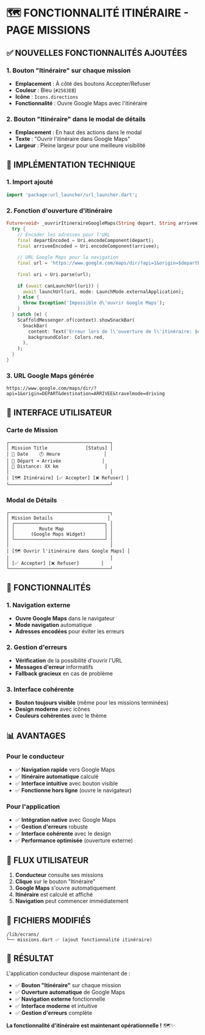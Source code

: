 # 🗺️ FONCTIONNALITÉ ITINÉRAIRE - PAGE MISSIONS

## ✅ **NOUVELLES FONCTIONNALITÉS AJOUTÉES**

### **1. Bouton "Itinéraire" sur chaque mission**
- **Emplacement** : À côté des boutons Accepter/Refuser
- **Couleur** : Bleu (`#2563EB`)
- **Icône** : `Icons.directions`
- **Fonctionnalité** : Ouvre Google Maps avec l'itinéraire

### **2. Bouton "Itinéraire" dans le modal de détails**
- **Emplacement** : En haut des actions dans le modal
- **Texte** : "Ouvrir l'itinéraire dans Google Maps"
- **Largeur** : Pleine largeur pour une meilleure visibilité

## 🔧 **IMPLÉMENTATION TECHNIQUE**

### **1. Import ajouté**
```dart
import 'package:url_launcher/url_launcher.dart';
```

### **2. Fonction d'ouverture d'itinéraire**
```dart
Future<void> _ouvrirItineraireGoogleMaps(String depart, String arrivee) async {
  try {
    // Encoder les adresses pour l'URL
    final departEncoded = Uri.encodeComponent(depart);
    final arriveeEncoded = Uri.encodeComponent(arrivee);
    
    // URL Google Maps pour la navigation
    final url = 'https://www.google.com/maps/dir/?api=1&origin=$departEncoded&destination=$arriveeEncoded&travelmode=driving';
    
    final uri = Uri.parse(url);
    
    if (await canLaunchUrl(uri)) {
      await launchUrl(uri, mode: LaunchMode.externalApplication);
    } else {
      throw Exception('Impossible d\'ouvrir Google Maps');
    }
  } catch (e) {
    ScaffoldMessenger.of(context).showSnackBar(
      SnackBar(
        content: Text('Erreur lors de l\'ouverture de l\'itinéraire: $e'),
        backgroundColor: Colors.red,
      ),
    );
  }
}
```

### **3. URL Google Maps générée**
```
https://www.google.com/maps/dir/?api=1&origin=DEPART&destination=ARRIVEE&travelmode=driving
```

## 📱 **INTERFACE UTILISATEUR**

### **Carte de Mission**
```
┌─────────────────────────────────────┐
│ Mission Title              [Status] │
│ 📅 Date    🕐 Heure                │
│ 📍 Départ ➜ Arrivée               │
│ 🚗 Distance: XX km                 │
│                                     │
│ [🗺️ Itinéraire] [✅ Accepter] [❌ Refuser] │
└─────────────────────────────────────┘
```

### **Modal de Détails**
```
┌─────────────────────────────────────┐
│ Mission Details                    │
│ ┌─────────────────────────────────┐ │
│ │         Route Map               │ │
│ │      (Google Maps Widget)       │ │
│ └─────────────────────────────────┘ │
│                                     │
│ [🗺️ Ouvrir l'itinéraire dans Google Maps] │
│                                     │
│ [✅ Accepter] [❌ Refuser]        │
└─────────────────────────────────────┘
```

## 🎯 **FONCTIONNALITÉS**

### **1. Navigation externe**
- **Ouvre Google Maps** dans le navigateur
- **Mode navigation** automatique
- **Adresses encodées** pour éviter les erreurs

### **2. Gestion d'erreurs**
- **Vérification** de la possibilité d'ouvrir l'URL
- **Messages d'erreur** informatifs
- **Fallback gracieux** en cas de problème

### **3. Interface cohérente**
- **Bouton toujours visible** (même pour les missions terminées)
- **Design moderne** avec icônes
- **Couleurs cohérentes** avec le thème

## 📊 **AVANTAGES**

### **Pour le conducteur**
- ✅ **Navigation rapide** vers Google Maps
- ✅ **Itinéraire automatique** calculé
- ✅ **Interface intuitive** avec bouton visible
- ✅ **Fonctionne hors ligne** (ouvre le navigateur)

### **Pour l'application**
- ✅ **Intégration native** avec Google Maps
- ✅ **Gestion d'erreurs** robuste
- ✅ **Interface cohérente** avec le design
- ✅ **Performance optimisée** (ouverture externe)

## 🔄 **FLUX UTILISATEUR**

1. **Conducteur** consulte ses missions
2. **Clique** sur le bouton "Itinéraire"
3. **Google Maps** s'ouvre automatiquement
4. **Itinéraire** est calculé et affiché
5. **Navigation** peut commencer immédiatement

## 📁 **FICHIERS MODIFIÉS**

```
/lib/ecrans/
└── missions.dart ✅ (ajout fonctionnalité itinéraire)
```

## 🎉 **RÉSULTAT**

L'application conducteur dispose maintenant de :

- ✅ **Bouton "Itinéraire"** sur chaque mission
- ✅ **Ouverture automatique** de Google Maps
- ✅ **Navigation externe** fonctionnelle
- ✅ **Interface moderne** et intuitive
- ✅ **Gestion d'erreurs** complète

**La fonctionnalité d'itinéraire est maintenant opérationnelle !** 🗺️✨ 